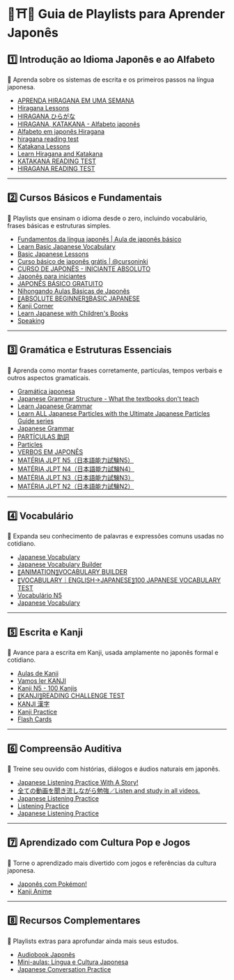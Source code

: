 # 📘⛩🍙 Guia de Playlists para Aprender Japonês

## 1️⃣ Introdução ao Idioma Japonês e ao Alfabeto

🔹 Aprenda sobre os sistemas de escrita e os primeiros passos na língua japonesa.

* [APRENDA HIRAGANA EM UMA SEMANA](https://www.youtube.com/watch?v=DnmayTs3VJo)
* [Hiragana Lessons](https://www.youtube.com/playlist?list=PLw3jPCzGhgBNFn5u5vZ6y0oTdhesaugPi)
* [HIRAGANA ひらがな](https://www.youtube.com/playlist?list=PLAF103AF88AD2E07D)
* [HIRAGANA, KATAKANA - Alfabeto japonês](https://www.youtube.com/playlist?list=PLJbVyB8ZooEvNX4H2qMC_OoSRXr1UnAxC)
* [Alfabeto em japonês Hiragana](https://www.youtube.com/playlist?list=PL7VMwU6chXIlIKkDMAGIk4DcpKESBvnnF)
* [hiragana reading test](https://www.youtube.com/playlist?list=PLq22iUorhLkLSwwkI4Ti9SLKOMMssGa_V)
* [Katakana Lessons](https://www.youtube.com/playlist?list=PLq22iUorhLkLSwwkI4Ti9SLKOMMssGa_V)
* [Learn Hiragana and Katakana](https://www.youtube.com/playlist?list=PLA7DB863D6946E1CD)
* [KATAKANA READING TEST](https://www.youtube.com/playlist?list=PLA98ViesSMFTL5NZBeqiQApNEVaOi91dy)
* [HIRAGANA READING TEST](https://www.youtube.com/playlist?list=PLA98ViesSMFRB14EAHcKPPmLFefXgisAp)

---

## 2️⃣ Cursos Básicos e Fundamentais

🔹 Playlists que ensinam o idioma desde o zero, incluindo vocabulário, frases básicas e estruturas simples.

* [Fundamentos da língua japonês | Aula de japonês básico](https://www.youtube.com/watch?v=xTU8Qv6BghU&list=WL&index=5)
* [Learn Basic Japanese Vocabulary](https://www.youtube.com/playlist?list=PLPSfPyOOcp3Qbu6DT536Y1IkcRLSLbHty)
* [Basic Japanese Lessons](https://www.youtube.com/playlist?list=PLw3jPCzGhgBOq5L-Fu5T_2Qb9l7crTKIy)
* [Curso básico de japonês grátis | @cursoninki](https://www.youtube.com/playlist?list=PLB1JtIyUPtIYbo1YHrewQhuReexphNwn0)
* [CURSO DE JAPONÊS - INICIANTE ABSOLUTO](https://www.youtube.com/playlist?list=PLmEl-ZDmyZUs65276eNCYH-UAEJK-cb7c)
* [Japonês para iniciantes](https://www.youtube.com/playlist?list=PLdnY_glW0R2jr7ZPN6qlxqjElZDgbR-63)
* [JAPONÊS BÁSICO GRATUITO](https://www.youtube.com/playlist?list=PLdnY_glW0R2iIdYBNy9IhmHOuaS-NBo40)
* [Nihongando Aulas Básicas de Japonês](https://www.youtube.com/playlist?list=PLuruJuEnDubzOETaTcig3DWae6Z_NyyOr)
* [〖ABSOLUTE BEGINNER〗BASIC JAPANESE](https://www.youtube.com/playlist?list=PL1ysjpDVFwo_-5N5lW8IboIpuKx5RjsTD)
* [Kanji Corner](https://www.youtube.com/playlist?list=PL99AD27DBA8048784)
* [Learn Japanese with Children's Books](https://www.youtube.com/playlist?list=PLPSfPyOOcp3TLsq5J9HYOmjIyVYhsbtSB)
* [Speaking](https://www.youtube.com/playlist?list=PLkK7KO2TnEcw0F0_wET4gMajBelS_Canc)  

---

## 3️⃣ Gramática e Estruturas Essenciais

🔹 Aprenda como montar frases corretamente, partículas, tempos verbais e outros aspectos gramaticais.

* [Gramática japonesa](https://www.youtube.com/playlist?list=PLdnY_glW0R2h-nGSkdVTguBB8-pa1LIDk)
* [Japanese Grammar Structure - What the textbooks don't teach](https://www.youtube.com/playlist?list=PLg9uYxuZf8x9KjPQykE6c_fv4DXg8pfX0)
* [Learn Japanese Grammar](https://www.youtube.com/playlist?list=PLg9uYxuZf8x9KjPQykE6c_fv4DXg8pfX0)
* [Learn ALL Japanese Particles with the Ultimate Japanese Particles Guide series](https://www.youtube.com/playlist?list=PLPSfPyOOcp3RpOSzr_HDZRTx9O1JE8XiJ)
* [Japanese Grammar](https://www.youtube.com/playlist?list=PLkK7KO2TnEczSagz4fQKP0lM9X9jyHO6L)
* [PARTÍCULAS 助詞](https://www.youtube.com/playlist?list=PLj2S9Dnl4H5XrqFygSMg8Gakfw9F0E7qX)
* [Particles](https://www.youtube.com/playlist?list=PLw3jPCzGhgBPA89QNUx8jY0oLa2FZYhbz)
* [VERBOS EM JAPONÊS](https://www.youtube.com/playlist?list=PLj2S9Dnl4H5WA-qnBXwPowUxWymlA49FI)
* [MATÉRIA JLPT N5（日本語能力試験N5）](https://www.youtube.com/playlist?list=PLj2S9Dnl4H5Vznn2EGc30XhWSaTPWBKEY)
* [MATÉRIA JLPT N4（日本語能力試験N4）](https://www.youtube.com/playlist?list=PLj2S9Dnl4H5WUyZSh9r4JKefpG7sr_oUM)
* [MATÉRIA JLPT N3（日本語能力試験N3）](https://www.youtube.com/playlist?list=PLj2S9Dnl4H5WnJXI8FXNRq7OgSjv8IYht)
* [MATÉRIA JLPT N2（日本語能力試験N2）](https://www.youtube.com/playlist?list=PLj2S9Dnl4H5W55MxDAjLiwVbrvm81lzdY)

---

## 4️⃣ Vocabulário

🔹 Expanda seu conhecimento de palavras e expressões comuns usadas no cotidiano.

* [Japanese Vocabulary](https://www.youtube.com/playlist?list=PLoXCGxpG8mwDFh-fHgls5a6MvcMEsTyJf)
* [Japanese Vocabulary Builder](https://www.youtube.com/playlist?list=PL_DIZoVY8U_6D3vdtLl_yDE51JTHUrnLt)
* [〖ANIMATION〗VOCABULARY BUILDER](https://www.youtube.com/playlist?list=PL1ysjpDVFwo8zoU71m5xN3dHQxdFDTtAU)
* [〖VOCABULARY｜ENGLISH→JAPANESE〗100 JAPANESE VOCABULARY TEST](https://www.youtube.com/playlist?list=PL1ysjpDVFwo9Omihbmp_jmxaL7p0ceI8s)
* [Vocabulário N5](https://www.youtube.com/playlist?list=PLj2S9Dnl4H5WFmUL7nE_b3gh_b8QnAH1Y)
* [Japanese Vocabulary](https://www.youtube.com/playlist?list=PLkK7KO2TnEcyhzj-NMzOAyYEJgGTZPKPh)  

---

## 5️⃣ Escrita e Kanji

🔹 Avance para a escrita em Kanji, usada amplamente no japonês formal e cotidiano.

* [Aulas de Kanji](https://www.youtube.com/playlist?list=PLDCpxjz4FSAo7gWbZNcV1Zu_t3-9lWoWp)
* [Vamos ler KANJI](https://www.youtube.com/playlist?list=PL47hZ7Mbf5BnVA1YaXzheACaCQNgCj5sN)
* [Kanji N5 - 100 Kanjis](https://www.youtube.com/playlist?list=PL47hZ7Mbf5Bl-qXLXEraRCgEgZTCH4L6v)
* [〖KANJI〗READING CHALLENGE TEST](https://www.youtube.com/playlist?list=PLkK7KO2TnEcwVgY_Wq0zjVDFv7adZSj94)
* [KANJI 漢字](https://www.youtube.com/playlist?list=PLj2S9Dnl4H5Ufhbaj9YG1Tjh8VH9BC4lk)
* [Kanji Practice](https://www.youtube.com/playlist?list=PLkK7KO2TnEcwVgY_Wq0zjVDFv7adZSj94)
* [Flash Cards](https://www.youtube.com/playlist?list=PLkK7KO2TnEcyCH8qkCyhOLLwRpLeKun4A)

---

## 6️⃣ Compreensão Auditiva

🔹 Treine seu ouvido com histórias, diálogos e áudios naturais em japonês.

* [Japanese Listening Practice With A Story!](https://www.youtube.com/playlist?list=PLw3Y8B8LnOzL0EPSEoCHjv0DxanN4_3xw)
* [全ての動画を聞き流しながら勉強／Listen and study in all videos.](https://www.youtube.com/playlist?list=PLlBlUkMqs8_o0Fzx-ZIYeYrhxn7xo5Dld)
* [Japanese Listening Practice](https://www.youtube.com/playlist?list=PLkK7KO2TnEcyhzj-NMzOAyYEJgGTZPKPh)
* [Listening Practice](https://www.youtube.com/playlist?list=PLw3jPCzGhgBO7-IgnhVYJe7qlzzis80d)
* [Japanese Listening Practice](https://www.youtube.com/playlist?list=PLkK7KO2TnEcyhzj-NMzOAyYEJgGTZPKPh)

---

## 7️⃣ Aprendizado com Cultura Pop e Jogos

🔹 Torne o aprendizado mais divertido com jogos e referências da cultura japonesa.

* [Japonês com Pokémon!](https://www.youtube.com/playlist?list=PLdnY_glW0R2ip7oGvPKBhkMYHMLprch7E)
* [Kanji Anime](https://www.youtube.com/playlist?list=PLkK7KO2TnEcxK2vv_6Wkb3ABgm6_d2c9x)

---

## 8️⃣ Recursos Complementares

🔹 Playlists extras para aprofundar ainda mais seus estudos.

* [Audiobook Japonês](https://www.youtube.com/playlist?list=PLdnY_glW0R2gW8Uf41d_ryfmlUNoKmX_5)
* [Mini-aulas: Língua e Cultura Japonesa](https://www.youtube.com/playlist?list=PLdnY_glW0R2ij7H5d4IemWxJeoB_UyeJq)
* [Japanese Conversation Practice](https://www.youtube.com/playlist?list=PLkK7KO2TnEcwTKbRv0PhMcGhlIOtwTEoT)
